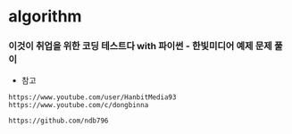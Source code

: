 # algorithm

### 이것이 취업을 위한 코딩 테스트다 with 파이썬 - 한빛미디어 예제 문제 풀이

* 참고
```
https://www.youtube.com/user/HanbitMedia93
https://www.youtube.com/c/dongbinna

https://github.com/ndb796
```
